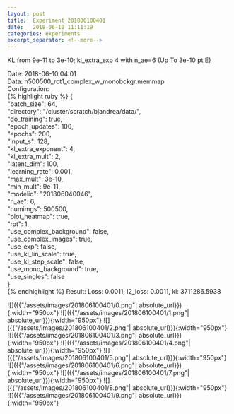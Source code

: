 ```yaml
---
layout: post
title:  Experiment 201806100401
date:   2018-06-10 11:11:19
categories: experiments
excerpt_separator: <!--more-->
---
```

KL from 9e-11 to 3e-10; kl_extra_exp 4 with n_ae=6 (Up To 3e-10 pt E)  

 <!--more-->
Date: 2018-06-10 04:01  
Data: n500500_rot1_complex_w_monobckgr.memmap  
Configuration:   
{% highlight ruby %}
{  
    "batch_size": 64,   
    "directory": "/cluster/scratch/bjandrea/data/",   
    "do_training": true,   
    "epoch_updates": 100,   
    "epochs": 200,   
    "input_s": 128,   
    "kl_extra_exponent": 4,   
    "kl_extra_mult": 2,   
    "latent_dim": 100,   
    "learning_rate": 0.001,   
    "max_mult": 3e-10,   
    "min_mult": 9e-11,   
    "modelid": "201806040046",   
    "n_ae": 6,   
    "numimgs": 500500,   
    "plot_heatmap": true,   
    "rot": 1,   
    "use_complex_background": false,   
    "use_complex_images": true,   
    "use_exp": false,   
    "use_kl_lin_scale": true,   
    "use_kl_step_scale": false,   
    "use_mono_background": true,   
    "use_singles": false  
}  
{% endhighlight %}
Result: Loss: 0.0011, l2_loss: 0.0011, kl: 3711286.5938  

![]({{"/assets/images/201806100401/0.png"| absolute_url}}){:width="950px"}
![]({{"/assets/images/201806100401/1.png"| absolute_url}}){:width="950px"}
![]({{"/assets/images/201806100401/2.png"| absolute_url}}){:width="950px"}
![]({{"/assets/images/201806100401/3.png"| absolute_url}}){:width="950px"}
![]({{"/assets/images/201806100401/4.png"| absolute_url}}){:width="950px"}
![]({{"/assets/images/201806100401/5.png"| absolute_url}}){:width="950px"}
![]({{"/assets/images/201806100401/6.png"| absolute_url}}){:width="950px"}
![]({{"/assets/images/201806100401/7.png"| absolute_url}}){:width="950px"}
![]({{"/assets/images/201806100401/8.png"| absolute_url}}){:width="950px"}
![]({{"/assets/images/201806100401/9.png"| absolute_url}}){:width="950px"}
